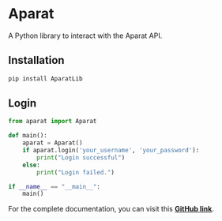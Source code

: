 # Aparat

A Python library to interact with the Aparat API.

## Installation

```bash
pip install AparatLib
```

## Login

```python
from aparat import Aparat

def main():
    aparat = Aparat()
    if aparat.login('your_username', 'your_password'):
        print("Login successful")
    else:
        print("Login failed.")

if __name__ == "__main__":
    main()
```

For the complete documentation, you can visit this [**GitHub link**](https://github.com/AbolDev/AparatLib).
